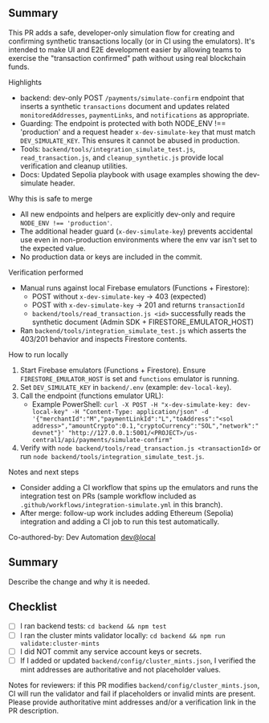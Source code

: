 ## Summary

This PR adds a safe, developer-only simulation flow for creating and confirming synthetic transactions locally (or in CI using the emulators). It's intended to make UI and E2E development easier by allowing teams to exercise the "transaction confirmed" path without using real blockchain funds.

Highlights
- backend: dev-only POST `/payments/simulate-confirm` endpoint that inserts a synthetic `transactions` document and updates related `monitoredAddresses`, `paymentLinks`, and `notifications` as appropriate.
- Guarding: The endpoint is protected with both NODE_ENV !== 'production' and a request header `x-dev-simulate-key` that must match `DEV_SIMULATE_KEY`. This ensures it cannot be abused in production.
- Tools: `backend/tools/integration_simulate_test.js`, `read_transaction.js`, and `cleanup_synthetic.js` provide local verification and cleanup utilities.
- Docs: Updated Sepolia playbook with usage examples showing the dev-simulate header.

Why this is safe to merge
- All new endpoints and helpers are explicitly dev-only and require `NODE_ENV !== 'production'`.
- The additional header guard (`x-dev-simulate-key`) prevents accidental use even in non-production environments where the env var isn't set to the expected value.
- No production data or keys are included in the commit.

Verification performed
- Manual runs against local Firebase emulators (Functions + Firestore):
  - POST without `x-dev-simulate-key` -> 403 (expected)
  - POST with `x-dev-simulate-key` -> 201 and returns `transactionId`
  - `backend/tools/read_transaction.js <id>` successfully reads the synthetic document (Admin SDK + FIRESTORE_EMULATOR_HOST)
- Ran `backend/tools/integration_simulate_test.js` which asserts the 403/201 behavior and inspects Firestore contents.

How to run locally
1. Start Firebase emulators (Functions + Firestore). Ensure `FIRESTORE_EMULATOR_HOST` is set and `functions` emulator is running.
2. Set `DEV_SIMULATE_KEY` in `backend/.env` (example: `dev-local-key`).
3. Call the endpoint (functions emulator URL):
   - Example PowerShell: `curl -X POST -H "x-dev-simulate-key: dev-local-key" -H "Content-Type: application/json" -d '{"merchantId":"M","paymentLinkId":"L","toAddress":"<sol address>","amountCrypto":0.1,"cryptoCurrency":"SOL","network":"devnet"}' "http://127.0.0.1:5001/<PROJECT>/us-central1/api/payments/simulate-confirm"`
4. Verify with `node backend/tools/read_transaction.js <transactionId>` or run `node backend/tools/integration_simulate_test.js`.

Notes and next steps
- Consider adding a CI workflow that spins up the emulators and runs the integration test on PRs (sample workflow included as `.github/workflows/integration-simulate.yml` in this branch).
- After merge: follow-up work includes adding Ethereum (Sepolia) integration and adding a CI job to run this test automatically.

Co-authored-by: Dev Automation <dev@local>
<!--
  Pull Request template for MetartPay
  Reminds contributors to validate cluster mints and run tests locally before opening PRs.
-->

## Summary

Describe the change and why it is needed.

## Checklist
- [ ] I ran backend tests: `cd backend && npm test`
- [ ] I ran the cluster mints validator locally: `cd backend && npm run validate:cluster-mints`
- [ ] I did NOT commit any service account keys or secrets.
- [ ] If I added or updated `backend/config/cluster_mints.json`, I verified the mint addresses are authoritative and not placeholder values.

Notes for reviewers: if this PR modifies `backend/config/cluster_mints.json`, CI will run the validator and fail if placeholders or invalid mints are present. Please provide authoritative mint addresses and/or a verification link in the PR description.
